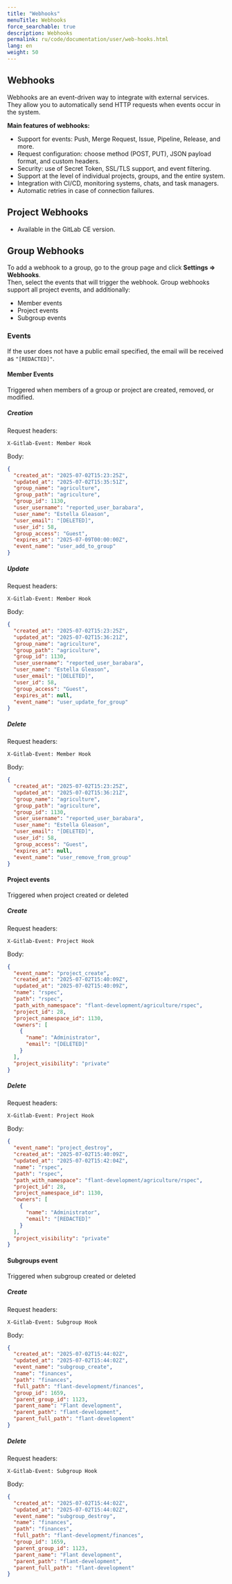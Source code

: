 ```yaml
---
title: "Webhooks"
menuTitle: Webhooks
force_searchable: true
description: Webhooks
permalink: ru/code/documentation/user/web-hooks.html
lang: en
weight: 50
---
```

## Webhooks

Webhooks are an event-driven way to integrate with external services.  
They allow you to automatically send HTTP requests when events occur in the system.

**Main features of webhooks:**

- Support for events: Push, Merge Request, Issue, Pipeline, Release, and more.
- Request configuration: choose method (POST, PUT), JSON payload format, and custom headers.
- Security: use of Secret Token, SSL/TLS support, and event filtering.
- Support at the level of individual projects, groups, and the entire system.
- Integration with CI/CD, monitoring systems, chats, and task managers.
- Automatic retries in case of connection failures.

## Project Webhooks

- Available in the GitLab CE version.

## Group Webhooks

To add a webhook to a group, go to the group page and click **Settings => Webhooks**.  
Then, select the events that will trigger the webhook. Group webhooks support all project events, and additionally:
- Member events
- Project events
- Subgroup events

### Events

If the user does not have a public email specified, the email will be received as `"[REDACTED]"`.

#### Member Events

Triggered when members of a group or project are created, removed, or modified.

##### Creation

Request headers:

```text
X-Gitlab-Event: Member Hook
```

Body:

```json
{
  "created_at": "2025-07-02T15:23:25Z",
  "updated_at": "2025-07-02T15:35:51Z",
  "group_name": "agriculture",
  "group_path": "agriculture",
  "group_id": 1130,
  "user_username": "reported_user_barabara",
  "user_name": "Estella Gleason",
  "user_email": "[DELETED]",
  "user_id": 58,
  "group_access": "Guest",
  "expires_at": "2025-07-09T00:00:00Z",
  "event_name": "user_add_to_group"
}

```

##### Update

Request headers:

```text
X-Gitlab-Event: Member Hook
```

Body:

```json
{
  "created_at": "2025-07-02T15:23:25Z",
  "updated_at": "2025-07-02T15:36:21Z",
  "group_name": "agriculture",
  "group_path": "agriculture",
  "group_id": 1130,
  "user_username": "reported_user_barabara",
  "user_name": "Estella Gleason",
  "user_email": "[DELETED]",
  "user_id": 58,
  "group_access": "Guest",
  "expires_at": null,
  "event_name": "user_update_for_group"
}

```

##### Delete

Request headers:

```text
X-Gitlab-Event: Member Hook
```

Body:

```json
{
  "created_at": "2025-07-02T15:23:25Z",
  "updated_at": "2025-07-02T15:36:21Z",
  "group_name": "agriculture",
  "group_path": "agriculture",
  "group_id": 1130,
  "user_username": "reported_user_barabara",
  "user_name": "Estella Gleason",
  "user_email": "[DELETED]",
  "user_id": 58,
  "group_access": "Guest",
  "expires_at": null,
  "event_name": "user_remove_from_group"
}

```

#### Project events

Triggered when project created or deleted

##### Create

Request headers:

```text
X-Gitlab-Event: Project Hook
```

Body:

```json
{
  "event_name": "project_create",
  "created_at": "2025-07-02T15:40:09Z",
  "updated_at": "2025-07-02T15:40:09Z",
  "name": "rspec",
  "path": "rspec",
  "path_with_namespace": "flant-development/agriculture/rspec",
  "project_id": 28,
  "project_namespace_id": 1130,
  "owners": [
    {
      "name": "Administrator",
      "email": "[DELETED]"
    }
  ],
  "project_visibility": "private"
}
```

##### Delete

Request headers:

```text
X-Gitlab-Event: Project Hook
```

Body:

```json
{
  "event_name": "project_destroy",
  "created_at": "2025-07-02T15:40:09Z",
  "updated_at": "2025-07-02T15:42:04Z",
  "name": "rspec",
  "path": "rspec",
  "path_with_namespace": "flant-development/agriculture/rspec",
  "project_id": 28,
  "project_namespace_id": 1130,
  "owners": [
    {
      "name": "Administrator",
      "email": "[REDACTED]"
    }
  ],
  "project_visibility": "private"
}
```

#### Subgroups event

Triggered when subgroup created or deleted

##### Create

Request headers:

```text
X-Gitlab-Event: Subgroup Hook
```

Body:

```json
{
  "created_at": "2025-07-02T15:44:02Z",
  "updated_at": "2025-07-02T15:44:02Z",
  "event_name": "subgroup_create",
  "name": "finances",
  "path": "finances",
  "full_path": "flant-development/finances",
  "group_id": 1659,
  "parent_group_id": 1123,
  "parent_name": "Flant development",
  "parent_path": "flant-development",
  "parent_full_path": "flant-development"
}
```

##### Delete

Request headers:

```text
X-Gitlab-Event: Subgroup Hook
```

Body:

```json
{
  "created_at": "2025-07-02T15:44:02Z",
  "updated_at": "2025-07-02T15:44:02Z",
  "event_name": "subgroup_destroy",
  "name": "finances",
  "path": "finances",
  "full_path": "flant-development/finances",
  "group_id": 1659,
  "parent_group_id": 1123,
  "parent_name": "Flant development",
  "parent_path": "flant-development",
  "parent_full_path": "flant-development"
}
```

